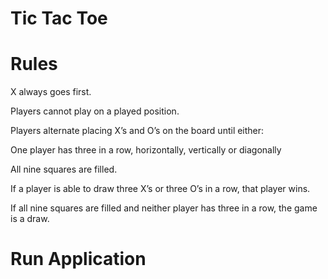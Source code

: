 # Tic Tac Toe

# Rules
X always goes first.

Players cannot play on a played position.

Players alternate placing X’s and O’s on the board until either:

One player has three in a row, horizontally, vertically or diagonally

All nine squares are filled.

If a player is able to draw three X’s or three O’s in a row, that player wins.

If all nine squares are filled and neither player has three in a row, the game is a draw.

# Run Application
